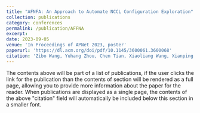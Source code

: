 ```yaml
---
title: "AFNFA: An Approach to Automate NCCL Configuration Exploration"
collection: publications
category: conferences
permalink: /publication/AFFNA
excerpt: 
date: 2023-09-05
venue: 'In Proceedings of APNet 2023, poster'
paperurl: 'https://dl.acm.org/doi/pdf/10.1145/3600061.3600068'
citation: 'Zibo Wang, Yuhang Zhou, Chen Tian, Xiaoliang Wang, Xianping Chen. AFNFA: An Approach to Automate NCCL Configuration Exploration. In Proceedings of APNet 2023, poster.'
---
```


The contents above will be part of a list of publications, if the user clicks the link for the publication than the contents of section will be rendered as a full page, allowing you to provide more information about the paper for the reader. When publications are displayed as a single page, the contents of the above "citation" field will automatically be included below this section in a smaller font.

